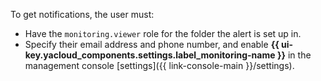 To get notifications, the user must:

* Have the `monitoring.viewer` role for the folder the alert is set up in.
* Specify their email address and phone number, and enable **{{ ui-key.yacloud_components.settings.label_monitoring-name }}** in the management console [settings]({{ link-console-main }}/settings).